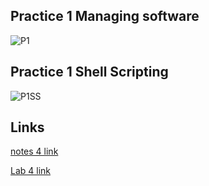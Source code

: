 ## Practice 1 Managing software

![P1](p1ms.png)
## Practice 1 Shell Scripting
![P1SS](p1shell.png)
## Links

[notes 4 link]()

[Lab 4 link]()